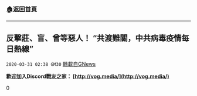 ###  [:house:返回首頁](https://github.com/ourhimalayas/txt)
---

## 反擊莊、盲、曾等惡人！ “共渡難關，中共病毒疫情每日熱線”
`2020-03-31 02:38 GM30` [轉載自GNews](https://gnews.org/zh-hant/157882/)

**歡迎加入Discord戰友之家： [http://vog.media/](http://vog.media/)**

0
